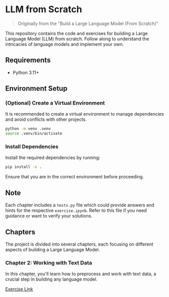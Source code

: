# LLM from Scratch

> Originally from the "Build a Large Language Model (From Scratch)"

This repository contains the code and exercises for building a Large Language Model (LLM) from scratch. Follow along to understand the intricacies of language models and implement your own.

## Requirements

- Python 3.11+

## Environment Setup

### (Optional) Create a Virtual Environment

It is recommended to create a virtual environment to manage dependencies and avoid conflicts with other projects.

```bash
python -m venv .venv
source .venv/bin/activate
```

### Install Dependencies

Install the required dependencies by running:

```bash
pip install -e .
```

Ensure that you are in the correct environment before proceeding.

## Note

Each chapter includes a `tests.py` file which could provide answers and hints for the respective `exercise.ipynb`. Refer to this file if you need guidance or want to verify your solutions.

## Chapters

The project is divided into several chapters, each focusing on different aspects of building a Large Language Model.

### Chapter 2: Working with Text Data

In this chapter, you'll learn how to preprocess and work with text data, a crucial step in building any language model.

[Exercise Link](./llm_from_scratch/chapter_02/exercise.ipynb)
